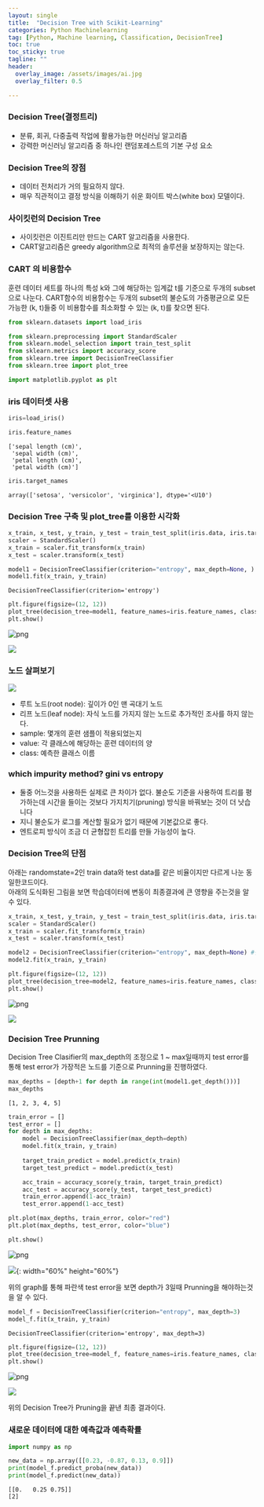 ```yaml
---
layout: single
title:  "Decision Tree with Scikit-Learning"
categories: Python Machinelearning
tag: [Python, Machine learning, Classification, DecisionTree]
toc: true
toc_sticky: true
tagline: ""
header:
  overlay_image: /assets/images/ai.jpg
  overlay_filter: 0.5

---
```


### Decision Tree(결정트리)
 - 분류, 회귀, 다중출력 작업에 활용가능한 머신러닝 알고리즘
 - 강력한 머신러닝 알고리즘 중 하나인 랜덤포레스트의 기본 구성 요소

### Decision Tree의 장점 
 - 데이터 전처리가 거의 필요하지 않다.
 - 매우 직관적이고 결정 방식을 이해하기 쉬운 화이트 박스(white box) 모델이다.

### 사이킷런의 Decision Tree
- 사이킷런은 이진트리만 만드는 CART 알고리즘을 사용한다.
- CART알고리즘은 greedy algorithm으로 최적의 솔루션을 보장하지는 않는다.

### CART 의 비용함수
훈련 데이터 세트를 하나의 특성 k와 그에 해당하는 임계값 t를 기준으로 두개의 subset으로 나눈다. CART함수의 비용함수는 두개의 subset의 불순도의 가중평균으로 모든 가능한 (k, t)들중 이 비용함수를 최소화할 수 있는 (k, t)를 찾으면 된다.


```python
from sklearn.datasets import load_iris

from sklearn.preprocessing import StandardScaler
from sklearn.model_selection import train_test_split
from sklearn.metrics import accuracy_score
from sklearn.tree import DecisionTreeClassifier
from sklearn.tree import plot_tree

import matplotlib.pyplot as plt
```

### iris 데이터셋 사용


```python
iris=load_iris()
```


```python
iris.feature_names
```




    ['sepal length (cm)',
     'sepal width (cm)',
     'petal length (cm)',
     'petal width (cm)']




```python
iris.target_names
```




    array(['setosa', 'versicolor', 'virginica'], dtype='<U10')



### Decision Tree 구축 및 plot_tree를 이용한 시각화


```python
x_train, x_test, y_train, y_test = train_test_split(iris.data, iris.target, test_size=0.2, random_state=1)
scaler = StandardScaler()
x_train = scaler.fit_transform(x_train)
x_test = scaler.transform(x_test)
```


```python
model1 = DecisionTreeClassifier(criterion="entropy", max_depth=None, ) 
model1.fit(x_train, y_train)
```




    DecisionTreeClassifier(criterion='entropy')




```python
plt.figure(figsize=(12, 12))
plot_tree(decision_tree=model1, feature_names=iris.feature_names, class_names=iris.target_names, filled=True)
plt.show()
```


    
![png](output_12_0.png)
    


![](https://github.com/skkumin/skkumin.github.io/blob/master/images/deeplearning/ptree1.png?raw=true)

### 노드 살펴보기
![](https://github.com/skkumin/skkumin.github.io/blob/master/images/deeplearning/node.png?raw=true)
 - 루트 노드(root node): 깊이가 0인 맨 곡대기 노드
 - 리프 노드(leaf node): 자식 노드를 가지지 않는 노드로 추가적인 조사를 하지 않는다.
 - sample: 몇개의 훈련 샘플이 적용되었는지
 - value: 각 클래스에 해당하는 훈련 데이터의 양
 - class: 예측한 클래스 이름

### which impurity method? gini vs entropy
 - 둘중 어느것을 사용하든 실제로 큰 차이가 없다. 불순도 기준을 사용하여 트리를 평가하는데 시간을 들이는 것보다 가지치기(pruning) 방식을 바꿔보는 것이 더 낫습니다
 - 지니 불순도가 로그를 계산할 필요가 없기 때문에 기본값으로 좋다.
 - 엔트로피 방식이 조금 더 균형잡힌 트리를 만들 가능성이 높다.

### Decision Tree의 단점
아래는 randomstate=2인 train data와 test data를 같은 비율이지만 다르게 나눈 동일한코드이다.  
아래의 도식화된 그림을 보면 학습데이터에 변동이 최종결과에 큰 영향을 주는것을 알 수 있다.  


```python
x_train, x_test, y_train, y_test = train_test_split(iris.data, iris.target, test_size=0.2, random_state=2)
scaler = StandardScaler()
x_train = scaler.fit_transform(x_train)
x_test = scaler.transform(x_test)

model2 = DecisionTreeClassifier(criterion="entropy", max_depth=None) #깊이를 제안하는 파라미터 : max_depth
model2.fit(x_train, y_train)

plt.figure(figsize=(12, 12))
plot_tree(decision_tree=model2, feature_names=iris.feature_names, class_names=iris.target_names, filled=True)
plt.show()
```


    
![png](output_17_0.png)
    


![](https://github.com/skkumin/skkumin.github.io/blob/master/images/deeplearning/ptree2.png?raw=true)

### Decision Tree Prunning
Decision Tree Clasifier의 max_depth의 조정으로 1 ~ max일때까지 test error를 통해 test error가 가장적은 노드를 기준으로 Prunning을 진행하였다. 


```python
max_depths = [depth+1 for depth in range(int(model1.get_depth()))]
max_depths
```




    [1, 2, 3, 4, 5]




```python
train_error = []
test_error = []
for depth in max_depths:
    model = DecisionTreeClassifier(max_depth=depth)
    model.fit(x_train, y_train)
  
    target_train_predict = model.predict(x_train)
    target_test_predict = model.predict(x_test)

    acc_train = accuracy_score(y_train, target_train_predict)
    acc_test = accuracy_score(y_test, target_test_predict)
    train_error.append(1-acc_train)
    test_error.append(1-acc_test)  
```


```python
plt.plot(max_depths, train_error, color="red")
plt.plot(max_depths, test_error, color="blue")

plt.show()
```


    
![png](output_22_0.png)
    


![](https://github.com/skkumin/skkumin.github.io/blob/master/images/deeplearning/errorgraph.png?raw=true){: width="60%" height="60%"}

위의 graph를 통해 파란색 test error을 보면 depth가 3일때 Prunning을 해야하는것을 알 수 있다.


```python
model_f = DecisionTreeClassifier(criterion="entropy", max_depth=3) 
model_f.fit(x_train, y_train)
```




    DecisionTreeClassifier(criterion='entropy', max_depth=3)




```python
plt.figure(figsize=(12, 12))
plot_tree(decision_tree=model_f, feature_names=iris.feature_names, class_names=iris.target_names, filled=True)
plt.show()
```


    
![png](output_26_0.png)
    


![](https://github.com/skkumin/skkumin.github.io/blob/master/images/deeplearning/ptree4.png?raw=true)

위의 Decision Tree가 Pruning을 끝낸 최종 결과이다.

### 새로운 데이터에 대한 예측값과 예측확률


```python
import numpy as np

new_data = np.array([[0.23, -0.87, 0.13, 0.9]])
print(model_f.predict_proba(new_data))
print(model_f.predict(new_data))
```

    [[0.   0.25 0.75]]
    [2]
    
